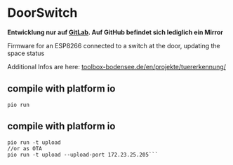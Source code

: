 # DoorSwitch

**Entwicklung nur auf [GitLab](https://gitlab.com/ToolboxBodensee/microcontroller/DoorSwitch). Auf GitHub befindet sich lediglich ein Mirror**

Firmware for an ESP8266 connected to a switch at the door, updating the space status

Additional Infos are here: [toolbox-bodensee.de/en/projekte/tuererkennung/](https://toolbox-bodensee.de/en/projekte/tuererkennung/)

## compile with platform io

```pio run```

## compile with platform io

```
pio run -t upload
//or as OTA
pio run -t upload --upload-port 172.23.25.205```
